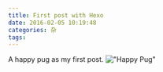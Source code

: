```yaml
---
title: First post with Hexo
date: 2016-02-05 10:19:48
categories: 杂
tags:
---
```

A happy pug as my first post.
!["Happy Pug"](http://i.imgur.com/S2IyG0X.jpg)
